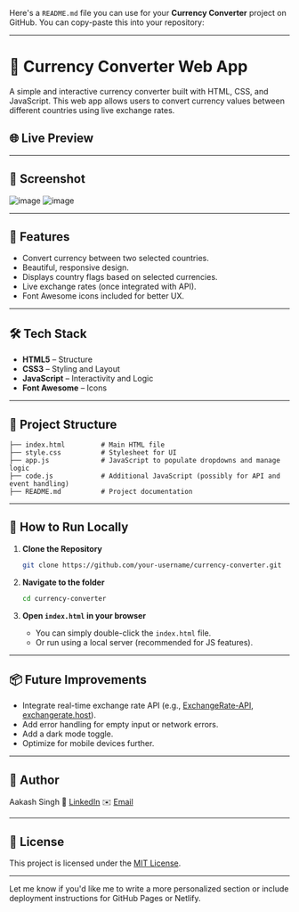 Here's a `README.md` file you can use for your **Currency Converter** project on GitHub. You can copy-paste this into your repository:

---

# 💱 Currency Converter Web App

A simple and interactive currency converter built with HTML, CSS, and JavaScript. This web app allows users to convert currency values between different countries using live exchange rates.

## 🌐 Live Preview

---

## 📸 Screenshot

![image](https://github.com/user-attachments/assets/4c0614f9-083f-49ea-ad04-de79829561e5)
![image](https://github.com/user-attachments/assets/df7696c0-2436-4136-9ea5-a4369cc246df)


---

## 🚀 Features

* Convert currency between two selected countries.
* Beautiful, responsive design.
* Displays country flags based on selected currencies.
* Live exchange rates (once integrated with API).
* Font Awesome icons included for better UX.

---

## 🛠️ Tech Stack

* **HTML5** – Structure
* **CSS3** – Styling and Layout
* **JavaScript** – Interactivity and Logic
* **Font Awesome** – Icons

---

## 📂 Project Structure

```
├── index.html         # Main HTML file
├── style.css          # Stylesheet for UI
├── app.js             # JavaScript to populate dropdowns and manage logic
├── code.js            # Additional JavaScript (possibly for API and event handling)
├── README.md          # Project documentation
```

---

## 🔧 How to Run Locally

1. **Clone the Repository**

   ```bash
   git clone https://github.com/your-username/currency-converter.git
   ```

2. **Navigate to the folder**

   ```bash
   cd currency-converter
   ```

3. **Open `index.html` in your browser**

   * You can simply double-click the `index.html` file.
   * Or run using a local server (recommended for JS features).

---

## 📦 Future Improvements

* Integrate real-time exchange rate API (e.g., [ExchangeRate-API](https://www.exchangerate-api.com/), [exchangerate.host](https://exchangerate.host/)).
* Add error handling for empty input or network errors.
* Add a dark mode toggle.
* Optimize for mobile devices further.

---

## 🙌 Author

Aakash Singh
🔗 [LinkedIn](https://linkedin.com/in/aakash-singh)
✉️ [Email](mailto:youremail@example.com)

---

## 📃 License

This project is licensed under the [MIT License](LICENSE).

---

Let me know if you'd like me to write a more personalized section or include deployment instructions for GitHub Pages or Netlify.
